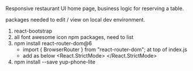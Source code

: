 Responsive restaurant UI home page, business logic for reserving a table.

packages needed to edit / view on local dev environment.

1. react-bootstrap
2. all font awesome icon npm packages, need to list
3. npm install react-router-dom@6
    - import { BrowserRouter } from "react-router-dom"; at top of index.js
    - add <BroswerRouter> as below
             <React.StrictMode>
             <BrowserRouter>
             <App />
             </BrowserRouter>
            </React.StrictMode>
4. npm install --save yup-phone-lite